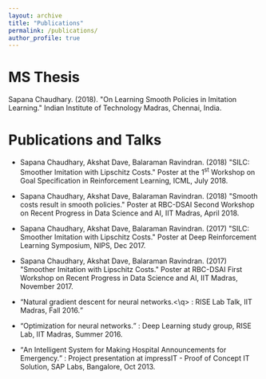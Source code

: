 ```yaml
---
layout: archive
title: "Publications"
permalink: /publications/
author_profile: true
---
```


MS Thesis
======
Sapana Chaudhary. (2018). "On Learning Smooth Policies in Imitation Learning." Indian Institute of Technology Madras, Chennai, India. 

Publications and Talks
======
* Sapana Chaudhary, Akshat Dave, Balaraman Ravindran. (2018) "SILC: Smoother Imitation with Lipschitz Costs." Poster at the 1<sup>st</sup> Workshop on Goal Specification in Reinforcement Learning, ICML, July 2018.

* Sapana Chaudhary, Akshat Dave, Balaraman Ravindran. (2018) "Smooth costs result in smooth policies." Poster at RBC-DSAI Second Workshop on Recent Progress in Data Science and AI, IIT Madras, April 2018.

* Sapana Chaudhary, Akshat Dave, Balaraman Ravindran. (2017) "SILC: Smoother Imitation with Lipschitz Costs." Poster at Deep Reinforcement Learning Symposium, NIPS, Dec 2017.

* Sapana Chaudhary, Akshat Dave, Balaraman Ravindran. (2017) "Smoother Imitation with Lipschitz Costs." Poster at RBC-DSAI First Workshop on Recent Progress in Data Science and AI, IIT Madras, November 2017.

* <q>Natural gradient descent for neural networks.<\q> 
  : RISE Lab Talk, IIT Madras, Fall 2016.  

* <q>Optimization for neural networks.</q>
  : Deep Learning study group, RISE Lab, IIT Madras, Summer 2016. 

* <q>An Intelligent System for Making Hospital Announcements for Emergency.</q>
  : Project presentation at impressIT - Proof of Concept IT Solution, SAP Labs, Bangalore, Oct 2013. 
